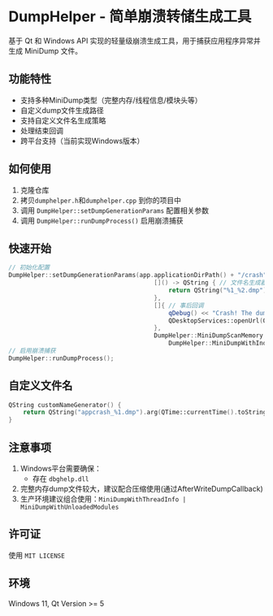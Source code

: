 # DumpHelper - 简单崩溃转储生成工具

基于 Qt 和 Windows API 实现的轻量级崩溃生成工具，用于捕获应用程序异常并生成 MiniDump 文件。

## 功能特性

- 支持多种MiniDump类型（完整内存/线程信息/模块头等）
- 自定义dump文件生成路径
- 支持自定义文件名生成策略
- 处理结束回调
- 跨平台支持（当前实现Windows版本）

## 如何使用

1. 克隆仓库
2. 拷贝`dumphelper.h`和`dumphelper.cpp` 到你的项目中
3. 调用 `DumpHelper::setDumpGenerationParams` 配置相关参数
3. 调用 `DumpHelper::runDumpProcess()` 启用崩溃捕获

## 快速开始

```cpp
// 初始化配置
DumpHelper::setDumpGenerationParams(app.applicationDirPath() + "/crash", // 存储路径
                                        []() -> QString { // 文件名生成器
                                            return QString("%1_%2.dmp").arg("crash", QDateTime::currentDateTime().toString("yyyyMMdd_hhmmss"));
                                        },
                                        []{ // 事后回调
                                            qDebug() << "Crash! The dump files in:" << DumpHelper::dumpGenerationPath();
                                            QDesktopServices::openUrl(QUrl::fromLocalFile(DumpHelper::dumpGenerationPath()));
                                        },
                                        DumpHelper::MiniDumpScanMemory |
                                            DumpHelper::MiniDumpWithIndirectlyReferencedMemory);
// 启用崩溃捕获
DumpHelper::runDumpProcess();
```

## 自定义文件名

```cpp
QString customNameGenerator() {
    return QString("appcrash_%1.dmp").arg(QTime::currentTime().toString("hhmmsszzz"));
}
```

## 注意事项

1. Windows平台需要确保：
   - 存在 `dbghelp.dll`
2. 完整内存dump文件较大，建议配合压缩使用(通过AfterWriteDumpCallback)
3. 生产环境建议组合使用：`MiniDumpWithThreadInfo | MiniDumpWithUnloadedModules`

## 许可证

使用 `MIT LICENSE`

## 环境

Windows 11, Qt Version >= 5